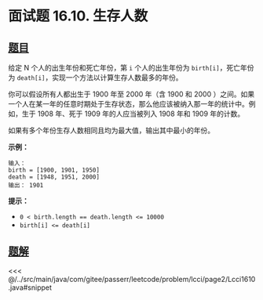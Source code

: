 # 面试题 16.10. 生存人数

## [题目](https://leetcode.cn/problems/living-people-lcci/)
给定 N 个人的出生年份和死亡年份，第 `i` 个人的出生年份为 `birth[i]`，死亡年份为 `death[i]`，实现一个方法以计算生存人数最多的年份。

你可以假设所有人都出生于 1900 年至 2000 年（含 1900 和 2000 ）之间。如果一个人在某一年的任意时期处于生存状态，那么他应该被纳入那一年的统计中。例如，生于 1908 年、死于 1909 年的人应当被列入 1908 年和 1909 年的计数。

如果有多个年份生存人数相同且均为最大值，输出其中最小的年份。

**示例：**

```
输入：
birth = [1900, 1901, 1950]
death = [1948, 1951, 2000]
输出： 1901
```

**提示：**

* `0 < birth.length == death.length <= 10000`
* `birth[i] <= death[i]`


## [题解](https://github.com/PasseRR/JavaLeetCode/blob/master/src/main/java/com/gitee/passerr/leetcode/problem/lcci/page2/Lcci1610.java)

<<< @/../src/main/java/com/gitee/passerr/leetcode/problem/lcci/page2/Lcci1610.java#snippet
